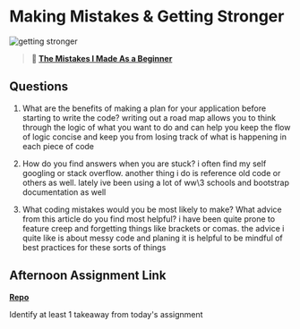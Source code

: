 # Making Mistakes & Getting Stronger

![getting stronger](https://bcw.blob.core.windows.net/public/img/lesson-images/js-bootcamp-logo.jpg)

> **📖 [The Mistakes I Made As a Beginner](https://codeworksacademy.com/fs-student-guide/resources/wk2/06-Coding-Mistakes)**

## Questions

1. What are the benefits of making a plan for your application before starting to write the code?
writing out a road map allows you to think through the logic of what you want to do and can help you keep the flow of logic concise and keep you from losing track of what is happening in each piece of code

2. How do you find answers when you are stuck?
i often find my self googling or stack overflow. another thing i do is reference old code or others as well. lately ive been using a lot of ww\3 schools and bootstrap documentation as well

3. What coding mistakes would you be most likely to make? What advice from this article do you find most helpful?
i have been quite prone to feature creep and forgetting things like brackets or comas. the advice i quite like is about messy code and planing it is helpful to be mindful of best practices for these sorts of things

## Afternoon Assignment Link

**[Repo](https://github.com/Joshua-Jensen/<ASSIGNMENT_REPO>)**

Identify at least 1 takeaway from today's assignment
